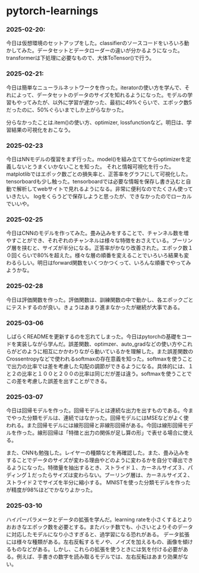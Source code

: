 # pytorch-learnings

### 2025-02-20:

今日は仮想環境のセットアップをした。classifierのソースコードをいろいろ動かしてみた。データセットとデータローダーの違いが分かるようになった。transformerは下処理に必要なもので、大体ToTensor()で行う。


### 2025-02-21:

今日は簡単なニューラルネットワークを作った。iteratorの使い方を学んで、それによって、データセットのデータのサイズを知れるようになった。モデルの学習もやってみたが、以外に学習が遅かった、最初に49%ぐらいで、エポック数5だったのに、50%ぐらいまでしか上がらなかった。

分らなかったことは.item()の使い方、optimizer, lossfunctionなど。明日は、学習結果の可視化をおこなう。


### 2025-02-23

今日はNNモデルの復習をまず行った。model()を組み立ててからoptimizerを定義しないとうまくいかないことを知った。
それと情報可視化を行った。matplotlibではエポック数ごとの損失率と、正答率をグラフにして可視化した。
tensorboardも少し触った。tensorboardでは必要な情報を保存し書き込むと自動で解析してwebサイトで見れるようになる。非常に便利なのでたくさん使っていきたい。
logをくらうどで保存しようと思ったが、できなかったのでローカルでいいや。

### 2025-02-25

今日はCNNのモデルを作ってみた。畳み込みをすることで、チャンネル数を増やすことができ、それぞれのチャンネルは様々な特徴をおさえている。プーリング層を挟むと、サイズが半分になる。正答率がかなり改善された。エポック数１０回くらいで80%を超えた。様々な層の順番を変えることでいろいろ結果も変わるらしい。明日はforward関数をいくつかつくって、いろんな順番でやってみようかな。

### 2025-02-28

今日は評価関数を作った。評価関数は、訓練関数の中で動かし、各エポックごとにテストするのが良い。きょうはあまり進まなかったが継続が大事である。

### 2025-03-06

しばらくREADMEを更新するのを忘れてしまった。今日はpytorchの基礎をコードを実装しながら学んだ。誤差関数、optimzer、auto_gradなどの使い方やこれらがどのように相互にかかわりながら動いているかを理解した。また誤差関数のCrossentropyなどで使われるsoftmaxの存在意義を知った。softmaxを使うことで出力の比率では差を考慮した勾配の調節ができるようになる。具体的には、１と２の比率と１００と２００の比率は同じだが差は違う。softmaxを使うことでこの差を考慮した誤差を出すことができる。


### 2025-03-07

今日は回帰モデルを作った。回帰モデルとは連続な出力を出すものである。今までやった分類モデルは、連続ではなかった。回帰モデルにはMSEなどがよく使われる。また回帰モデルには線形回帰と非線形回帰がある。今回は線形回帰モデルを作った。線形回帰は「特徴と出力の関係が足し算の形」で表せる場合に使える。

また、CNNも勉強した。レイヤーの種類などを再確認した。また、畳み込みをすることでデータのサイズが変わる理由やどのように変わるかを自分で導出できるようになった。特徴量を抽出するとき、ストライド１、カーネルサイズ３、パディング１だったらサイズは変わらない。プーリング層は、カーネルサイズ２、ストライド２でサイズを半分に縮小する。
MNISTを使った分類モデルを作ったが精度が98%ほどでかなりよかった。


### 2025-03-10

ハイパーパラメータとデータの拡張を学んだ。learning rateを小さくするとよりおおきなエポック数を必要とする。またバッチ数でも、小さいとよりそのデータに対応したモデルになり小さすぎると、過学習になる恐れがある。
データ拡張には様々な種類がある。左右反転するモノや、ノイズを加えるもの、画像を傾けるものなどがある。しかし、これらの拡張を使うときには気を付ける必要がある。例えば、手書きの数字を読み取るモデルでは、左右反転はあまり効果がない。